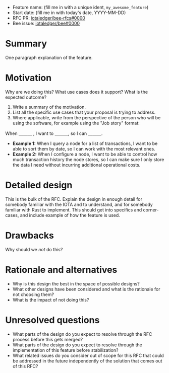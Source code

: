 + Feature name: (fill me in with a unique ident, `my_awesome_feature`)
+ Start date: (fill me in with today's date, YYYY-MM-DD)
+ RFC PR: [iotaledger/bee-rfcs#0000](https://github.com/iotaledger/bee-rfcs/pull/0000)
+ Bee issue: [iotaledger/bee#0000](https://github.com/iotaledger/bee/issues/0000)

# Summary

One paragraph explanation of the feature.

# Motivation

Why are we doing this? What use cases does it support? What is the expected outcome?

1. Write a summary of the motivation.
2. List all the specific use cases that your proposal is trying to address.
3. Where applicable, write from the perspective of the person who will be using the software, for example using the
  "Job story" format:

When ＿＿＿ , I want to ＿＿＿, so I can ＿＿＿.

+ **Example 1:** When I query a node for a list of transactions, I want to be able to sort them by date, so I can work
  with the most relevant ones.
+ **Example 2:** When I configure a node, I want to be able to control how much transaction history the node stores, so
  I can make sure I only store the data I need without incurring additional operational costs.

# Detailed design

This is the bulk of the RFC. Explain the design in enough detail for somebody familiar with the IOTA and to understand,
and for somebody familiar with Rust to implement. This should get into specifics and corner-cases, and include example
of how the feature is used.

# Drawbacks

Why should we *not* do this?

# Rationale and alternatives

- Why is this design the best in the space of possible designs?
- What other designs have been considered and what is the rationale for not choosing them?
- What is the impact of not doing this?

# Unresolved questions

- What parts of the design do you expect to resolve through the RFC process before this gets merged?
- What parts of the design do you expect to resolve through the implementation of this feature before stabilization?
- What related issues do you consider out of scope for this RFC that could be addressed in the future independently of
the solution that comes out of this RFC?
